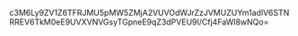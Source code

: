 c3M6Ly9ZV1Z6TFRJMU5pMW5ZMjA2VUVOdWJrZzJVMUZUYm1adlV6STNRREV6TkM0eE9UVXVNVGsyTGpneE9qZ3dPVEU9I/Cfj4FaWl8wNQo=